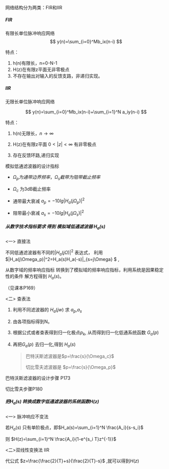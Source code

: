 网络结构分为两类：FIR和IIR

##### FIR

有限长单位脉冲响应网络
$$
y(n)=\sum_{i=0}^Mb_ix(n-i)
$$

特点：

1. h(n)有限长，n=0-N-1
2. H(z)在有限z平面无非零极点
3. 不存在输出对输入的反馈支路，非递归实现。



##### IIR 

无限长单位脉冲响应网络

$$
y(n)=\sum_{i=0}^Mb_ix(n-i)+\sum_{i=1}^N a_iy(n-i)
$$

特点：

1. h(n)无限长，$n\rightarrow \infty$

2. H(z)在有限z平面 $0< |z|<\infty$ 有非零极点
3. 存在反馈环路,递归实现







模拟低通滤波器的设计指标

* $\Omega_p 为通带边界频率，\Omega_s截带为阻带截止频率$
* $\Omega_c$ 为3dB截止频率

* 通带最大衰减 $a_p=-10lg|H_a(j\Omega_p)|^2$
* 阻带最小衰减 $a_s=-10lg|H_a(j\Omega_s)|^2$



##### 从数字技术指标要求 得到 模拟域低通滤波器 $H_a(s)$

<一> 直接法

不同低通滤波器有不同的$|H_a(j\Omega)|^2$ 表达式， 利用  $|H_a(j\Omega_p)|^2=H_a(s)H_a(-s)|_{s=j\Omega} $ ,

从数字域的频率响应指标 转换到了模拟域的频率响应指标，利用系统是因果稳定性的条件 解方程得到 $H_a(s)$。

（见课本P169）

<二> 查表法

1. 利用不同滤波器的 $H_a(jw)$ 求 $a_p$,$a_s$

2. 由各项指标得到N。

3.  根据公式或者查表得到归一化极点$p_k$, 从而得到归一化低通系统函数 $G_a(p)$

4. 再把$G_a(p)$ 去归一化,得到 $H_a(s)$

   > 巴特沃斯滤波器是$p=\frac{s}{\Omega_c}$
   >
   > 切比雪夫滤波器是 $p=\frac{s}{\Omega_p}$



巴特沃斯滤波器的设计步骤 P173

切比雪夫步骤P180



##### 把$H_a(s)$ 转换成数字低通滤波器的系统函数$H(z)$

<一> 脉冲响应不变法

若$H_a(s)$ 只有单阶极点，即$H_a(s)=\sum_{i=1}^N \frac{A_i}{s-s_i}$

则 $H(z)=\sum_{i=1}^N \frac{A_i}{1-e^{s_i T}z^{-1}}$

<二>双线性变换法 IIR

代公式 $z=\frac{\frac{2}{T}+s}{\frac{2}{T}-s}$ ,就可以得到$H(z)$


